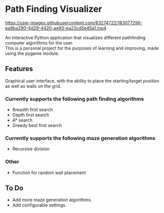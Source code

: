 # Path Finding Visualizer  

https://user-images.githubusercontent.com/83274722/183077296-ea9ba290-4d29-4420-ae93-ea23cd5e45a1.mp4


An interactive Python application that visualizes different pathfinding computer algorithms for the user.  
This is a personal project for the purposes of learning and improving, made using the pygame module.

## Features
Graphical user interface, with the ability to place the starting/target position as well as walls on the grid.  
  
  
### Currently supports the following path finding algorithms  
- Breadth first search
- Depth first search
- A* search
- Greedy best first search  
  
  
### Currently supports the following maze generation algorithms  
- Recursive division  
  
  
### Other
- Function for random wall placement  

## To Do
- Add more maze generation algorithms.
- Add configurable settings.
